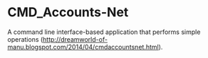 # CMD_Accounts-Net
A command line interface-based application that performs simple operations (http://dreamworld-of-manu.blogspot.com/2014/04/cmdaccountsnet.html).

